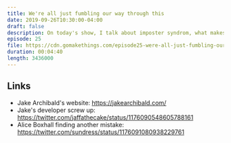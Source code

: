 ```yaml
---
title: We're all just fumbling our way through this
date: 2019-09-26T10:30:00-04:00
draft: false
description: On today's show, I talk about imposter syndrom, what makes someone a senior developer, and being "good enough.""
episode: 25
file: https://cdn.gomakethings.com/episode25-were-all-just-fumbling-our-way-through-this.mp3
duration: 00:04:40
length: 3436000
---
```


## Links

- Jake Archibald's website: https://jakearchibald.com/
- Jake's developer screw up: https://twitter.com/jaffathecake/status/1176090548605788161
- Alice Boxhall finding another mistake: https://twitter.com/sundress/status/1176091080938229761